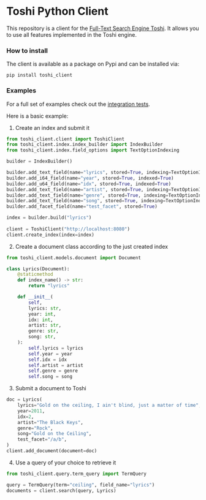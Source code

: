 # Toshi Python Client
This repository is a client for the [Full-Text Search Engine Toshi](https://github.com/toshi-search/Toshi). It allows you to use all features implemented in the Toshi engine.

### How to install
The client is available as a package on Pypi and can be installed via:
```shell
pip install toshi_client
```

### Examples
For a full set of examples check out the [integration tests](https://github.com/SmartMonkey-git/py-toshi-client/blob/main/tests/test_integration_sync.py).

Here is a basic example:

1. Create an index and submit it

```python
from toshi_client.client import ToshiClient
from toshi_client.index.index_builder import IndexBuilder
from toshi_client.index.field_options import TextOptionIndexing

builder = IndexBuilder()

builder.add_text_field(name="lyrics", stored=True, indexing=TextOptionIndexing())
builder.add_i64_field(name="year", stored=True, indexed=True)
builder.add_u64_field(name="idx", stored=True, indexed=True)
builder.add_text_field(name="artist", stored=True, indexing=TextOptionIndexing())
builder.add_text_field(name="genre", stored=True, indexing=TextOptionIndexing())
builder.add_text_field(name="song", stored=True, indexing=TextOptionIndexing())
builder.add_facet_field(name="test_facet", stored=True)

index = builder.build("lyrics")
    
client = ToshiClient("http://localhost:8080")
client.create_index(index=index)
```

2. Create a document class according to the just created index

```python
from toshi_client.models.document import Document

class Lyrics(Document):
    @staticmethod
    def index_name() -> str:
        return "lyrics"

    def __init__(
        self,
        lyrics: str,
        year: int,
        idx: int,
        artist: str,
        genre: str,
        song: str,
    ):
        self.lyrics = lyrics
        self.year = year
        self.idx = idx
        self.artist = artist
        self.genre = genre
        self.song = song
```
3. Submit a document to Toshi

```python
doc = Lyrics(
    lyrics="Gold on the ceiling, I ain't blind, just a matter of time",
    year=2011,
    idx=2,
    artist="The Black Keys",
    genre="Rock",
    song="Gold on the Ceiling",
    test_facet="/a/b",
)
client.add_document(document=doc)
```
4. Use a query of your choice to retrieve it

```python
from toshi_client.query.term_query import TermQuery

query = TermQuery(term="ceiling", field_name="lyrics")
documents = client.search(query, Lyrics)
```
